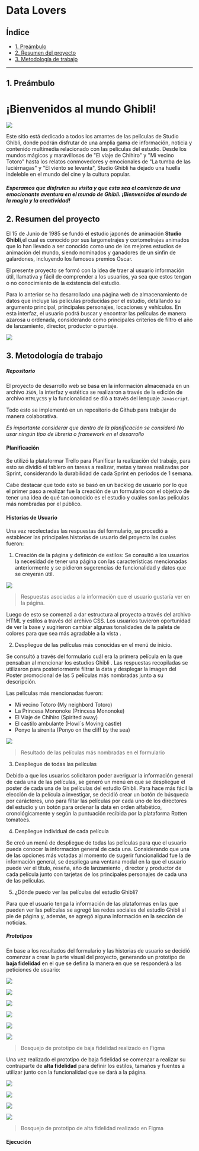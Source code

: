 # Data Lovers

## Índice

- [1. Preámbulo](#1-preámbulo)
- [2. Resumen del proyecto](#2-resumen-del-proyecto)
- [3. Metodología de trabajo](#3-metodología-de-trabajo)
<!-- - [4. Historias de Usuario](#4-historias-de-usuario)
- [5. Ejecución](#5-ejecución) -->
<!-- * [6. Hacker edition](#6-hacker-edition)
- [7. Consideraciones técnicas](#7-consideraciones-técnicas)
- [8. Pistas, tips y lecturas complementarias](#8-pistas-tips-y-lecturas-complementarias)
- [9. Checklist](#9-checklist) -->

---

## 1. Preámbulo

<h1>¡Bienvenidos al mundo Ghibli!</h1>

![](https://i.pinimg.com/originals/da/07/f0/da07f06bb1634c3065cc832fcbbaae54.jpg)

Este sitio está dedicado a todos los amantes de las películas de Studio Ghibli, donde podrán disfrutar de una amplia gama de información, noticia y contenido multimedia relacionado con las películas del estudio. Desde los mundos mágicos y maravillosos de "El viaje de Chihiro" y "Mi vecino Totoro" hasta los relatos conmovedores y emocionales de "La tumba de las luciérnagas" y "El viento se levanta", Studio Ghibli ha dejado una huella indeleble en el mundo del cine y la cultura popular.

##### Esperamos que disfruten su visita y que esta sea el comienzo de una emocionante aventura en el mundo de Ghibli. ¡Bienvenidos al mundo de la magia y la creatividad!

## 2. Resumen del proyecto

El 15 de Junio de 1985 se fundó el estudio japonés de animación **Studio Ghibli**,el cual es conocido por sus largometrajes y cortometrajes animados que lo han llevado a ser conocido como uno de los mejores estudios de animación del mundo, siendo nominados y ganadores de un sinfin de galardones, incluyendo los famosos premios Oscar.

El presente proyecto se formó con la idea de traer al usuario información útil, llamativa y fácil de comprender a los usuarios, ya sea que estos tengan o no conocimiento de la existencia del estudio.

Para lo anterior se ha desarrollado una página web de almacenamiento de datos que incluye las películas producidas por el estudio, detallando su argumento principal, principales personajes, locaciones y vehículos. En esta interfaz, el usuario podrá buscar y encontrar las películas de manera azarosa u ordenada, considerando como principales criterios de filtro el año de lanzamiento, director, productor o puntaje.

![](https://img.europapress.es/fotoweb/fotonoticia_20140804175156-634869_600.jpg)

## 3. Metodología de trabajo

##### Repositorio

El proyecto de desarrollo web se basa en la información almacenada en un archivo `JSON`, la interfaz y estética se realizaron a través de la edición de archivo `HTML`y`CSS` y la funcionalidad se dió a través del lenguaje `Javascript`.

Todo esto se implementó en un repositorio de Github para trabajar de manera colaborativa.

_Es importante considerar que dentro de la planificación se consideró No usar ningún tipo de librería o framework en el desarrollo_

#### Planificación

Se utilizó la plataformar Trello para Planificar la realización del trabajo, para esto se dividió el tablero en tareas a realizar, metas y tareas realizadas por Sprint, considerando la durabilidad de cada Sprint en periodos de 1 semana.

Cabe destacar que todo esto se basó en un backlog de usuario por lo que el primer paso a realizar fue la creación de un formulario con el objetivo de tener una idea de qué tan conocido es el estudio y cuáles son las películas más nombradas por el público.

#### Historias de Usuario

Una vez recolectadas las respuestas del formulario, se procedió a establecer las principales historias de usuario del proyecto las cuales fueron:

1. Creación de la página y definicón de estilos:
   Se consultó a los usuarios la necesidad de tener una página con las características mencionadas anteriormente y se pidieron sugerencias de funcionalidad y datos que se creyeran útil.

![](https://i.postimg.cc/FRZKjbp8/Funcionalidades.jpg)

> Respuestas asociadas a la información que el usuario gustaría ver en la página.

Luego de esto se comenzó a dar estructura al proyecto a través del archivo HTML y estilos a través del archivo CSS.
Los usuarios tuvieron oportunidad de ver la base y sugirieron cambiar algunas tonalidades de la paleta de colores para que sea más agradable a la vista .

2. Despliegue de las películas más conocidas en el menú de inicio.

Se consultó a través del formulario cuál era la primera película en la que pensaban al mencionar los estudios Ghibli .
Las respuestas recopiladas se utilizaron para posteriormente filtrar la data y desplegar la imagen del Poster promocional de las 5 películas más nombradas junto a su descripción.

Las películas más mencionadas fueron:

- Mi vecino Totoro (My neighbord Totoro)
- La Princesa Mononoke (Princess Mononoke)
- El Viaje de Chihiro (Spirited away)
- El castilo ambulante (Howl´s Moving castle)
- Ponyo la sirenita (Ponyo on the cliff by the sea)

![](https://i.postimg.cc/FRg4M9JL/Grafico-Peliculas.jpg)

> Resultado de las películas más nombradas en el formulario

3. Despliegue de todas las películas

Debido a que los usuarios solicitaron poder averiguar la información general de cada una de las películas, se generó un menú en que se despliegue el poster de cada una de las películas del estudio Ghibli. Para hace más fácil la elección de la película a investigar, se decidió crear un botón de búsqueda por carácteres, uno para filtar las películas por cada uno de los directores del estudio y un botón para ordenar la data en orden alfabético, cronológicamente y según la puntuación recibida por la plataforma Rotten tomatoes.

4. Despliegue individual de cada película

Se creó un menú de despliegue de todas las películas para que el usuario pueda conocer la información general de cada una.
Considerando que una de las opciones más votadas al momento de sugerir funcionalidad fue la de información general, se despliega una ventana modal en la que el usuario puede ver el título, reseña, año de lanzamiento , director y productor de cada película junto con tarjetas de los principales personajes de cada una de las películas.

5. ¿Dónde puedo ver las películas del estudio Ghibli?

Para que el usuario tenga la información de las plataformas en las que pueden ver las películas se agregó las redes sociales del estudio Ghibli al pie de página y, además, se agregó alguna información en la sección de noticias.

##### Prototipos

En base a los resultados del formulario y las historias de usuario se decidió comenzar a crear la parte visual del proyecto, generando un prototipo de **baja fidelidad** en el que se defina la manera en que se responderá a las peticiones de usuario:

![](https://i.postimg.cc/Vkq9988V/BF1.jpg)

![](https://i.postimg.cc/qMYDD0WB/BF2.jpg)

![](https://i.postimg.cc/5j3BVBnM/BF3.jpg)

![](https://i.postimg.cc/xc1KTX4N/BF4.jpg)

![](https://i.postimg.cc/jL3yWRpg/BF5.jpg)

![](https://i.postimg.cc/Bj8HHdsq/BF6.jpg)

> Bosquejo de prototipo de baja fidelidad realizado en Figma

Una vez realizado el prototipo de baja fidelidad se comenzar a realizar su contraparte de **alta fidelidad** para definir los estilos, tamaños y fuentes a utilizar junto con la funcionalidad que se dará a la página.

![](https://i.postimg.cc/WdFjV7mW/AF1.jpg)

![](https://i.postimg.cc/nXyxhQ0H/AF2.jpg)

![](https://i.postimg.cc/mzRGQfvJ/AF3.jpg)

![](https://i.postimg.cc/7CSkGYWS/AF4.jpg)

> Bosquejo de prototipo de alta fidelidad realizado en Figma

#### Ejecución
